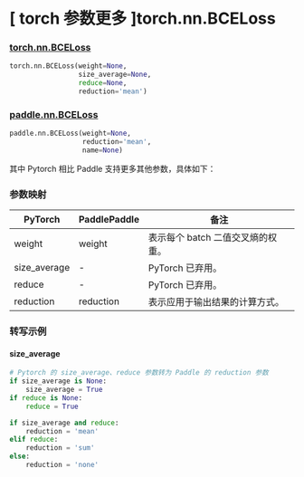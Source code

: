 # [ torch 参数更多 ]torch.nn.BCELoss
### [torch.nn.BCELoss](https://pytorch.org/docs/1.13/generated/torch.nn.BCELoss.html?highlight=bceloss#torch.nn.BCELoss)

```python
torch.nn.BCELoss(weight=None,
                 size_average=None,
                 reduce=None,
                 reduction='mean')
```

### [paddle.nn.BCELoss](https://www.paddlepaddle.org.cn/documentation/docs/zh/api/paddle/nn/BCELoss_cn.html#bceloss)

```python
paddle.nn.BCELoss(weight=None,
                  reduction='mean',
                  name=None)
```

其中 Pytorch 相比 Paddle 支持更多其他参数，具体如下：
### 参数映射
| PyTorch       | PaddlePaddle | 备注                                                   |
| ------------- | ------------ | ------------------------------------------------------ |
| weight           | weight      | 表示每个 batch 二值交叉熵的权重。                                     |
| size_average  | -            | PyTorch 已弃用。  |
| reduce        | -            | PyTorch 已弃用。  |
| reduction  | reduction            | 表示应用于输出结果的计算方式。  |

### 转写示例
#### size_average
```python
# Pytorch 的 size_average、reduce 参数转为 Paddle 的 reduction 参数
if size_average is None:
    size_average = True
if reduce is None:
    reduce = True

if size_average and reduce:
    reduction = 'mean'
elif reduce:
    reduction = 'sum'
else:
    reduction = 'none'
```
